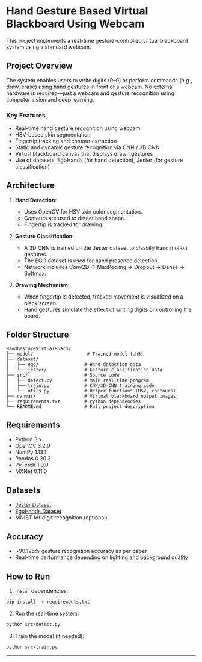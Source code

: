 
# Hand Gesture Based Virtual Blackboard Using Webcam

This project implements a real-time gesture-controlled virtual blackboard system using a standard webcam.

## Project Overview

The system enables users to write digits (0–9) or perform commands (e.g., draw, erase) using hand gestures in front of a webcam. No external hardware is required—just a webcam and gesture recognition using computer vision and deep learning.

### Key Features

- Real-time hand gesture recognition using webcam
- HSV-based skin segmentation
- Fingertip tracking and contour extraction
- Static and dynamic gesture recognition via CNN / 3D CNN
- Virtual blackboard canvas that displays drawn gestures
- Use of datasets: EgoHands (for hand detection), Jester (for gesture classification)

## Architecture

1. **Hand Detection**:
   - Uses OpenCV for HSV skin color segmentation.
   - Contours are used to detect hand shape.
   - Fingertip is tracked for drawing.

2. **Gesture Classification**:
   - A 3D CNN is trained on the Jester dataset to classify hand motion gestures.
   - The EGO dataset is used for hand presence detection.
   - Network includes Conv2D → MaxPooling → Dropout → Dense → Softmax.

3. **Drawing Mechanism**:
   - When fingertip is detected, tracked movement is visualized on a black screen.
   - Hand gestures simulate the effect of writing digits or controlling the board.

## Folder Structure

```
HandGestureVirtualBoard/
├── model/                    # Trained model (.h5)
├── dataset/                 
│   ├── ego/                 # Hand detection data
│   └── jester/              # Gesture classification data
├── src/                     # Source code
│   ├── detect.py            # Main real-time program
│   ├── train.py             # CNN/3D-CNN training code
│   └── utils.py             # Helper functions (HSV, contours)
├── canvas/                  # Virtual blackboard output images
├── requirements.txt         # Python dependencies
└── README.md                # Full project description
```

## Requirements

- Python 3.x
- OpenCV 3.2.0
- NumPy 1.13.1
- Pandas 0.20.3
- PyTorch 1.9.0
- MXNet 0.11.0

## Datasets

- [Jester Dataset](https://20bn.com/datasets/jester)
- [EgoHands Dataset](http://vision.soic.indiana.edu/projects/egohands/)
- MNIST for digit recognition (optional)

## Accuracy

- ~90.125% gesture recognition accuracy as per paper
- Real-time performance depending on lighting and background quality

## How to Run

1. Install dependencies:
```bash
pip install -r requirements.txt
```

2. Run the real-time system:
```bash
python src/detect.py
```

3. Train the model (if needed):
```bash
python src/train.py
```

---
